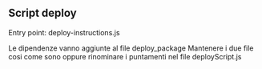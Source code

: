 ## Script deploy

Entry point: deploy-instructions.js

Le dipendenze vanno aggiunte al file deploy_package
Mantenere i due file cosi come sono oppure rinominare i puntamenti nel file deployScript.js